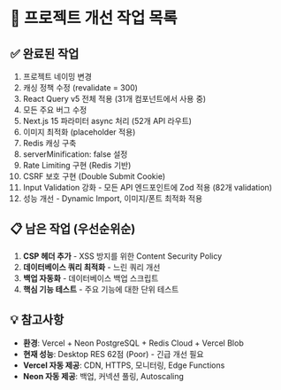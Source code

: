# 🎯 프로젝트 개선 작업 목록

## ✅ 완료된 작업
1. 프로젝트 네이밍 변경
2. 캐싱 정책 수정 (revalidate = 300)
3. React Query v5 전체 적용 (31개 컴포넌트에서 사용 중)
4. 모든 주요 버그 수정
5. Next.js 15 파라미터 async 처리 (52개 API 라우트)
6. 이미지 최적화 (placeholder 적용)
7. Redis 캐싱 구축
8. serverMinification: false 설정
9. Rate Limiting 구현 (Redis 기반)
10. CSRF 보호 구현 (Double Submit Cookie)
11. Input Validation 강화 - 모든 API 엔드포인트에 Zod 적용 (82개 validation)
12. 성능 개선 - Dynamic Import, 이미지/폰트 최적화 적용

## 📋 남은 작업 (우선순위순)
1. **CSP 헤더 추가** - XSS 방지를 위한 Content Security Policy
2. **데이터베이스 쿼리 최적화** - 느린 쿼리 개선
3. **백업 자동화** - 데이터베이스 백업 스크립트
4. **핵심 기능 테스트** - 주요 기능에 대한 단위 테스트

## 💡 참고사항
- **환경**: Vercel + Neon PostgreSQL + Redis Cloud + Vercel Blob
- **현재 성능**: Desktop RES 62점 (Poor) - 긴급 개선 필요
- **Vercel 자동 제공**: CDN, HTTPS, 모니터링, Edge Functions
- **Neon 자동 제공**: 백업, 커넥션 풀링, Autoscaling